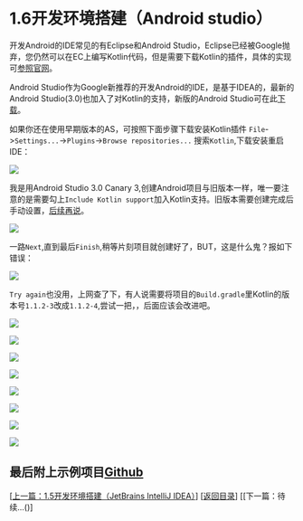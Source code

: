 # 1.6开发环境搭建（Android studio）

开发Android的IDE常见的有Eclipse和Android Studio，Eclipse已经被Google抛弃，您仍然可以在EC上编写Kotlin代码，但是需要下载Kotlin的插件，具体的实现可[参照官网](http://kotlinlang.org/docs/tutorials/getting-started-eclipse.html)。

Android Studio作为Google新推荐的开发Android的IDE，是基于IDEA的，最新的Android Studio(3.0)也加入了对Kotlin的支持，新版的Android Studio可在此[下载](http://www.androiddevtools.cn/)。

如果你还在使用早期版本的AS，可按照下面步骤下载安装Kotlin插件 `File`->`Settings...`->`Plugins`->`Browse repositories...` 搜索`Kotlin`,下载安装重启IDE：

![](https://sogrey.github.io/Kotlin-Notes/notes/img/1.6/2017-06-19_142047.jpg)

我是用Android Studio 3.0 Canary 3,创建Android项目与旧版本一样，唯一要注意的是需要勾上`Include Kotlin support`加入Kotlin支持。旧版本需要创建完成后手动设置，[后续再说](#OldAS)。

![](https://sogrey.github.io/Kotlin-Notes/notes/img/1.6/2017-06-19_144956.jpg)

一路`Next`,直到最后`Finish`,稍等片刻项目就创建好了，BUT，这是什么鬼？报如下错误：

![](https://sogrey.github.io/Kotlin-Notes/notes/img/1.6/2017-06-19_150924.jpg)

`Try again`也没用，上网查了下，有人说需要将项目的`Build.gradle`里Kotlin的版本号`1.1.2-3`改成`1.1.2-4`,尝试一把，，后面应该会改进吧。

![](https://sogrey.github.io/Kotlin-Notes/notes/img/1.6/2017-06-19_151305.jpg)

![](https://sogrey.github.io/Kotlin-Notes/notes/img/1.6/2017-06-19_144956.jpg)

![](https://sogrey.github.io/Kotlin-Notes/notes/img/1.6/2017-06-19_144956.jpg)

![](https://sogrey.github.io/Kotlin-Notes/notes/img/1.6/2017-06-19_144956.jpg)

![](https://sogrey.github.io/Kotlin-Notes/notes/img/1.6/2017-06-19_144956.jpg)

![](https://sogrey.github.io/Kotlin-Notes/notes/img/1.6/2017-06-19_144956.jpg)

![](https://sogrey.github.io/Kotlin-Notes/notes/img/1.6/2017-06-19_144956.jpg)

![](https://sogrey.github.io/Kotlin-Notes/notes/img/1.6/2017-06-19_144956.jpg)

<a href="#OldAS"></a> 


最后附上示例项目[Github](https://github.com/Sogrey/Kotlin-Notes/tree/master/source/P01C06)
---
[[上一篇：1.5开发环境搭建（JetBrains IntelliJ IDEA）](https://sogrey.github.io/Kotlin-Notes/notes/1%E6%A6%82%E8%BF%B0/1.5%E5%BC%80%E5%8F%91%E7%8E%AF%E5%A2%83%E6%90%AD%E5%BB%BA%EF%BC%88JetBrains%20IntelliJ%20IDEA%EF%BC%89)] [[返回目录](https://sogrey.github.io/Kotlin-Notes/)] [[下一篇：待续...()]